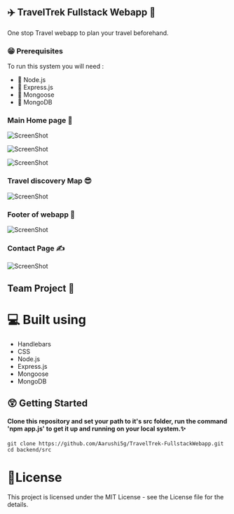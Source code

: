 ## ✈️ TravelTrek Fullstack Webapp 🧳
One stop Travel webapp to plan your travel beforehand.

### 😁 Prerequisites

To run this system you will need :

- 📗 Node.js
- 📕 Express.js
- 📘 Mongoose
- 📒 MongoDB
 
### Main Home page 🥳
 
![ScreenShot](https://raw.githubusercontent.com/Aarushi5g/TravelTrek-FullstackWebapp/master/Screenshot_1.png)

![ScreenShot](https://raw.githubusercontent.com/Aarushi5g/TravelTrek-FullstackWebapp/master/Screenshot_2.png)

![ScreenShot](https://raw.githubusercontent.com/Aarushi5g/TravelTrek-FullstackWebapp/master/Screenshot_3.png)

### Travel discovery Map 😎

![ScreenShot](https://raw.githubusercontent.com/Aarushi5g/TravelTrek-FullstackWebapp/master/Screenshot_5.png)

### Footer of webapp 🤩

![ScreenShot](https://raw.githubusercontent.com/Aarushi5g/TravelTrek-FullstackWebapp/master/Screenshot_4.png)

### Contact Page ✍️

![ScreenShot](https://raw.githubusercontent.com/Aarushi5g/TravelTrek-FullstackWebapp/master/Screenshot_6.png)

## Team Project 🤝

# 💻 Built using
- Handlebars
- CSS
- Node.js
- Express.js
- Mongoose
- MongoDB

## 😲 Getting Started

#### Clone this repository and set your path to it's src folder, run the command 'npm app.js' to get it up and running on your local system.✨

```
git clone https://github.com/Aarushi5g/TravelTrek-FullstackWebapp.git
cd backend/src
```

# 📃License

This project is licensed under the MIT License - see the License file for the details.
